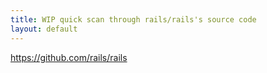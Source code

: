```yaml
---
title: WIP quick scan through rails/rails's source code
layout: default
---
```


https://github.com/rails/rails
